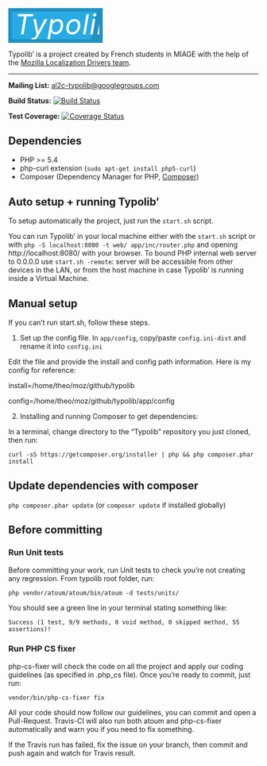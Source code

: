 
<style>
#logo {
    position: relative;
    padding: 0.1em 0.2em;
    letter-spacing: 1px;
    margin: 0;
    width: 165px;
    height: 50px;
    line-height: 1.7em;
    background-color: #28aae4;
    border: 7px solid rgba(0, 0, 0, 0.15);
    overflow: hidden;
}

#typolib-title {
    color: #fff;
    font-size: 2em;
    font-weight: normal;
    font-style: italic;
    position: absolute;
    left: 0.1em;
    z-index: 1;
}

#typolib-title::before {
    content: "";
    -webkit-transform: rotate(11.4deg);
    -moz-transform:    rotate(11.4deg);
    -o-transform:      rotate(11.4deg);
    transform:         rotate(11.4deg);
    width: 90px;
    height: 90px;
    background-color: rgba(0, 0, 0, 0.15);
    position: absolute;
    display: block;
    z-index: -1;
    right: -33px;
    top: -20px;
}
</style>
<h1 id="logo" align="center"><span id="typolib-title">Typolib’</span></h1>


Typolib’ is a project created by French students in MIAGE with the help of the [Mozilla Localization Drivers team](https://wiki.mozilla.org/L10n:Mozilla_Team).


***


**Mailing List:** [al2c-typolib@googlegroups.com](mailto:al2c-typolib@googlegroups.com)


**Build Status:** [![Build Status](https://api.travis-ci.org/TheoChevalier/typolib.svg)](https://travis-ci.org/TheoChevalier/typolib)


**Test Coverage:** [![Coverage Status](https://coveralls.io/repos/TheoChevalier/typolib/badge.svg)](https://coveralls.io/r/TheoChevalier/typolib)


## Dependencies

- PHP >= 5.4
- php-curl extension (```sudo apt-get install php5-curl```)
- Composer (Dependency Manager for PHP, [Composer](http://getcomposer.org/))



## Auto setup + running Typolib’

To setup automatically the project, just run the ```start.sh``` script.

You can run Typolib’ in your local machine either with the ```start.sh``` script or with ```php -S localhost:8080 -t web/ app/inc/router.php``` and opening http://localhost:8080/ with your browser. To bound PHP internal web server to 0.0.0.0 use ```start.sh -remote```: server will be accessible from other devices in the LAN, or from the host machine in case Typolib’ is running inside a Virtual Machine.

## Manual setup

If you can’t run start.sh, follow these steps.

1. Set up the config file. In ```app/config```, copy/paste ```config.ini-dist``` and rename it into ```config.ini```

Edit the file and provide the install and config path information.
Here is my config for reference:


install=/home/theo/moz/github/typolib


config=/home/theo/moz/github/typolib/app/config


2. Installing and running Composer to get dependencies:

In a terminal, change directory to the “Typolib” repository you just cloned, then run:

```curl -sS https://getcomposer.org/installer | php && php composer.phar install```


## Update dependencies with composer

```php composer.phar update``` (or ```composer update``` if installed globally)


## Before committing

### Run Unit tests

Before committing your work, run Unit tests to check you’re not creating any regression.
From typolib root folder, run:

```php vendor/atoum/atoum/bin/atoum -d tests/units/```


You should see a green line in your terminal stating something like:


```Success (1 test, 9/9 methods, 0 void method, 0 skipped method, 55 assertions)!```


### Run PHP CS fixer

php-cs-fixer will check the code on all the project and apply our coding guidelines (as specified in .php_cs file).
Once you’re ready to commit, just run:

```vendor/bin/php-cs-fixer fix```


All your code should now follow our guidelines, you can commit and open a Pull-Request. Travis-CI will also run both atoum and php-cs-fixer automatically and warn you if you need to fix something.


If the Travis run has failed, fix the issue on your branch, then commit and push again and watch for Travis result.
